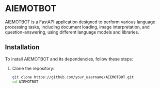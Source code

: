 
# AIEMOTBOT

AIEMOTBOT is a FastAPI application designed to perform various language processing tasks, including document loading, image interpretation, and question-answering, using different language models and libraries.

## Installation

To install AIEMOTBOT and its dependencies, follow these steps:

1. Clone the repository:
   ```bash
   git clone https://github.com/your_username/AIEMOTBOT.git
   cd AIEMOTBOT
